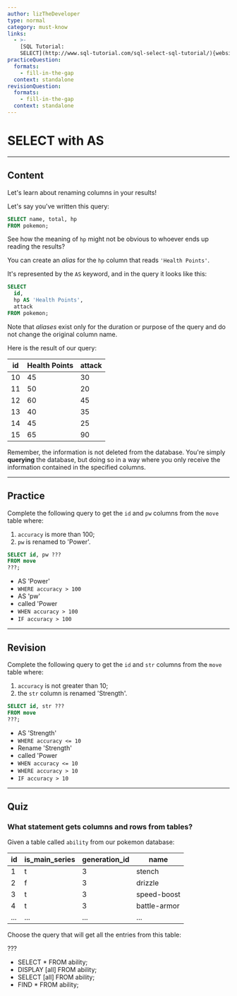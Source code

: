 ```yaml
---
author: lizTheDeveloper
type: normal
category: must-know
links:
  - >-
    [SQL Tutorial:
    SELECT](http://www.sql-tutorial.com/sql-select-sql-tutorial/){website}
practiceQuestion:
  formats:
    - fill-in-the-gap
  context: standalone
revisionQuestion:
  formats:
    - fill-in-the-gap
  context: standalone
---
```


# SELECT with AS


---

## Content

Let's learn about renaming columns in your results!

Let's say you've written this query:

```sql
SELECT name, total, hp
FROM pokemon;
```

See how the meaning of `hp` might not be obvious to whoever ends up reading the results? 

You can create an *alias* for the `hp` column that reads `'Health Points'`. 

It's represented by the `AS` keyword, and in the query it looks like this:

```sql
SELECT 
  id, 
  hp AS 'Health Points', 
  attack
FROM pokemon;
```

Note that *aliases* exist only for the duration or purpose of the query and do not change the original column name. 

Here is the result of our query:

| id | Health Points | attack |
| -- | ------------- | ------ |
| 10 | 45            | 30     |
| 11 | 50            | 20     |
| 12 | 60            | 45     |
| 13 | 40            | 35     |
| 14 | 45            | 25     |
| 15 | 65            | 90     |

Remember, the information is not deleted from the database. You're simply **querying** the database, but doing so in a way where you only receive the information contained in the specified columns.


---

## Practice

Complete the following query to get the `id` and `pw` columns from the `move` table where:

1. `accuracy` is more than 100;
2. `pw` is renamed to 'Power'.

```sql
SELECT id, pw ???
FROM move
???;
```

- AS 'Power'
- `WHERE accuracy > 100`
- AS 'pw'
- called 'Power
- `WHEN accuracy > 100`
- `IF accuracy > 100`


---

## Revision

Complete the following query to get the `id` and `str` columns from the `move` table where:

1. `accuracy` is not greater than 10;
2. the `str` column is renamed 'Strength'.

```sql
SELECT id, str ???
FROM move
???;
```

- AS 'Strength'
- `WHERE accuracy <= 10`
- Rename 'Strength'
- called 'Power
- `WHEN accuracy <= 10`
- `WHERE accuracy > 10`
- `IF accuracy > 10`


---

## Quiz

### What statement gets columns and rows from tables?


Given a table called `ability` from our pokemon database:

| id  | is_main_series | generation_id | name         |
| --- | -------------- | ------------- | ------------ |
| 1   | t              | 3             | stench       |
| 2   | f              | 3             | drizzle      |
| 3   | t              | 3             | speed-boost  |
| 4   | t              | 3             | battle-armor |
| ... | ...            | ...           | ...          |

Choose the query that will get all the entries from this table:

 ???

- SELECT * FROM ability;
- DISPLAY [all] FROM ability;
- SELECT [all] FROM ability;
- FIND * FROM ability;
